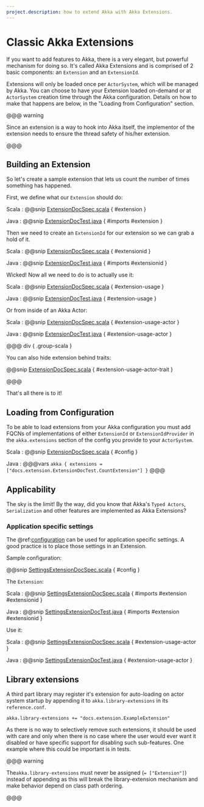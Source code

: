 ```yaml
---
project.description: how to extend Akka with Akka Extensions.
---
```

# Classic Akka Extensions

If you want to add features to Akka, there is a very elegant, but powerful mechanism for doing so.
It's called Akka Extensions and is comprised of 2 basic components: an `Extension` and an `ExtensionId`.

Extensions will only be loaded once per `ActorSystem`, which will be managed by Akka.
You can choose to have your Extension loaded on-demand or at `ActorSystem` creation time through the Akka configuration.
Details on how to make that happens are below, in the "Loading from Configuration" section.

@@@ warning

Since an extension is a way to hook into Akka itself, the implementor of the extension needs to
ensure the thread safety of his/her extension.

@@@

## Building an Extension

So let's create a sample extension that lets us count the number of times something has happened.

First, we define what our `Extension` should do:

Scala
:  @@snip [ExtensionDocSpec.scala](/akka-docs/src/test/scala/docs/extension/ExtensionDocSpec.scala) { #extension }

Java
:  @@snip [ExtensionDocTest.java](/akka-docs/src/test/java/jdocs/extension/ExtensionDocTest.java) { #imports #extension }

Then we need to create an `ExtensionId` for our extension so we can grab a hold of it.

Scala
:  @@snip [ExtensionDocSpec.scala](/akka-docs/src/test/scala/docs/extension/ExtensionDocSpec.scala) { #extensionid }

Java
:  @@snip [ExtensionDocTest.java](/akka-docs/src/test/java/jdocs/extension/ExtensionDocTest.java) { #imports #extensionid }

Wicked! Now all we need to do is to actually use it:

Scala
:  @@snip [ExtensionDocSpec.scala](/akka-docs/src/test/scala/docs/extension/ExtensionDocSpec.scala) { #extension-usage }

Java
:  @@snip [ExtensionDocTest.java](/akka-docs/src/test/java/jdocs/extension/ExtensionDocTest.java) { #extension-usage }

Or from inside of an Akka Actor:

Scala
:  @@snip [ExtensionDocSpec.scala](/akka-docs/src/test/scala/docs/extension/ExtensionDocSpec.scala) { #extension-usage-actor }

Java
:  @@snip [ExtensionDocTest.java](/akka-docs/src/test/java/jdocs/extension/ExtensionDocTest.java) { #extension-usage-actor }

@@@ div { .group-scala }

You can also hide extension behind traits:

@@snip [ExtensionDocSpec.scala](/akka-docs/src/test/scala/docs/extension/ExtensionDocSpec.scala) { #extension-usage-actor-trait }

@@@

That's all there is to it!

## Loading from Configuration

To be able to load extensions from your Akka configuration you must add FQCNs of implementations of either `ExtensionId` or `ExtensionIdProvider`
in the `akka.extensions` section of the config you provide to your `ActorSystem`.

Scala
:  @@snip [ExtensionDocSpec.scala](/akka-docs/src/test/scala/docs/extension/ExtensionDocSpec.scala) { #config }

Java
:   @@@vars
    ```
    akka {
      extensions = ["docs.extension.ExtensionDocTest.CountExtension"]
    }
    ```
    @@@

## Applicability

The sky is the limit!
By the way, did you know that Akka's `Typed Actors`, `Serialization` and other features are implemented as Akka Extensions?

<a id="extending-akka-settings"></a>
### Application specific settings

The @ref:[configuration](general/configuration.md) can be used for application specific settings. A good practice is to place those settings in an Extension.

Sample configuration:

@@snip [SettingsExtensionDocSpec.scala](/akka-docs/src/test/scala/docs/extension/SettingsExtensionDocSpec.scala) { #config }

The `Extension`:

Scala
:  @@snip [SettingsExtensionDocSpec.scala](/akka-docs/src/test/scala/docs/extension/SettingsExtensionDocSpec.scala) { #imports #extension #extensionid }

Java
:  @@snip [SettingsExtensionDocTest.java](/akka-docs/src/test/java/jdocs/extension/SettingsExtensionDocTest.java) { #imports #extension #extensionid }

Use it:

Scala
:  @@snip [SettingsExtensionDocSpec.scala](/akka-docs/src/test/scala/docs/extension/SettingsExtensionDocSpec.scala) { #extension-usage-actor }

Java
:  @@snip [SettingsExtensionDocTest.java](/akka-docs/src/test/java/jdocs/extension/SettingsExtensionDocTest.java) { #extension-usage-actor }

## Library extensions

A third part library may register it's extension for auto-loading on actor system startup by appending it to
`akka.library-extensions` in its `reference.conf`.

```
akka.library-extensions += "docs.extension.ExampleExtension"
```

As there is no way to selectively remove such extensions, it should be used with care and only when there is no case
where the user would ever want it disabled or have specific support for disabling such sub-features. One example where
this could be important is in tests.

@@@ warning

The``akka.library-extensions`` must never be assigned (`= ["Extension"]`) instead of appending as this will break
the library-extension mechanism and make behavior depend on class path ordering.

@@@
